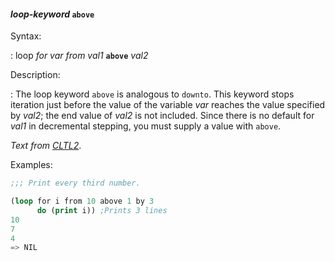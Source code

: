 #### <em>loop-keyword</em> <strong>`above`</strong>

Syntax:

: loop *for var from val1* <strong>`above`</strong> *val2*

Description:

: The loop keyword `above` is analogous to `downto`. This keyword stops iteration just before the value of the variable *var* reaches the value specified by *val2*; the end value of *val2* is not included. Since there is no default for *val1* in decremental stepping, you must supply a value with `above`.

*Text from [CLTL2](http://www.cs.cmu.edu/Groups/AI/html/cltl/clm/node244.html)*.

Examples:

```lisp
;;; Print every third number.

(loop for i from 10 above 1 by 3
      do (print i)) ;Prints 3 lines
10
7
4
=> NIL
```
